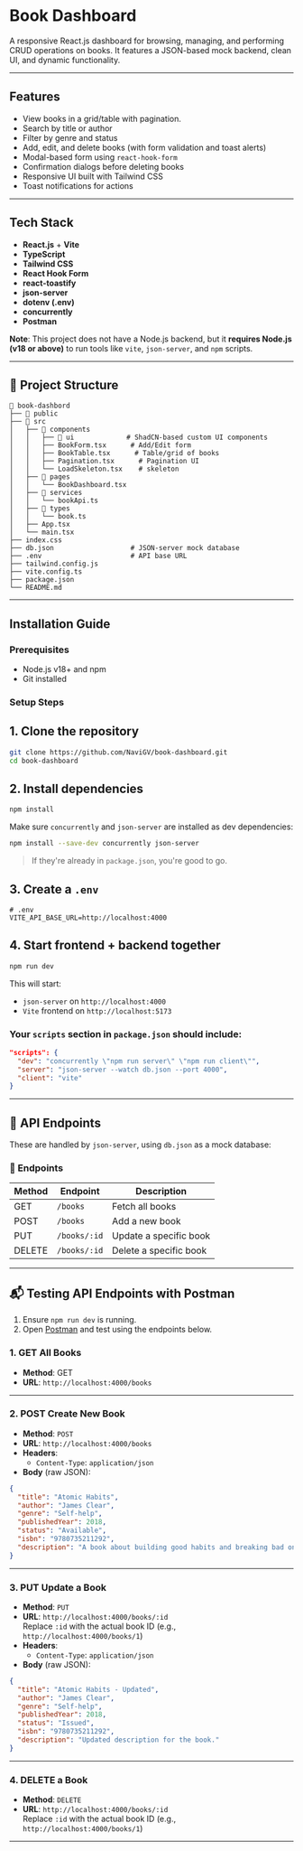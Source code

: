 #  Book Dashboard 

A responsive React.js dashboard for browsing, managing, and performing CRUD operations on books. It features a JSON-based mock backend, clean UI, and dynamic functionality.

---

##  Features

- View books in a grid/table with pagination.
- Search by title or author
- Filter by genre and status
- Add, edit, and delete books (with form validation and toast alerts)
- Modal-based form using `react-hook-form`
- Confirmation dialogs before deleting books
- Responsive UI built with Tailwind CSS
- Toast notifications for actions


---

##  Tech Stack

- **React.js** + **Vite**
- **TypeScript**
- **Tailwind CSS** 
- **React Hook Form** 
- **react-toastify**
- **json-server** 
- **dotenv (.env)** 
- **concurrently** 
- **Postman** 

 **Note**: This project does not have a Node.js backend, but it **requires Node.js (v18 or above)** to run tools like `vite`, `json-server`, and `npm` scripts.


---

## 📂 Project Structure

```
📁 book-dashbord
├── 📁 public
├── 📁 src
│   ├── 📁 components
│   │   ├── 📁 ui             # ShadCN-based custom UI components
│   │   ├── BookForm.tsx      # Add/Edit form
│   │   ├── BookTable.tsx      # Table/grid of books
│   │   ├── Pagination.tsx      # Pagination UI
│   │   └── LoadSkeleton.tsx    # skeleton
│   ├── 📁 pages
│   │   └── BookDashboard.tsx
│   ├── 📁 services
│   │   └── bookApi.ts
│   ├── 📁 types
│   │   └── book.ts
│   ├── App.tsx
│   └── main.tsx
├── index.css
├── db.json                   # JSON-server mock database
├── .env                      # API base URL
├── tailwind.config.js
├── vite.config.ts
├── package.json
└── README.md
```
---

## Installation Guide

###  Prerequisites

- Node.js v18+ and npm
- Git installed

###  Setup Steps

## 1. Clone the repository
```bash
git clone https://github.com/NaviGV/book-dashboard.git
cd book-dashboard
```

## 2. Install dependencies
```bash
npm install
```
Make sure `concurrently` and `json-server` are installed as dev dependencies:
```bash
npm install --save-dev concurrently json-server
```
> If they're already in `package.json`, you're good to go.

## 3. Create a `.env` 
```env
# .env
VITE_API_BASE_URL=http://localhost:4000
```

## 4. Start frontend + backend together

```bash
npm run dev
```

This will start:
- `json-server` on `http://localhost:4000`
- `Vite` frontend on `http://localhost:5173`


###  Your `scripts` section in `package.json` should include:

```json
"scripts": {
  "dev": "concurrently \"npm run server\" \"npm run client\"",
  "server": "json-server --watch db.json --port 4000",
  "client": "vite"
}
```

---
## 📡 API Endpoints

These are handled by `json-server`, using `db.json` as a mock database:


### 📘 Endpoints

| Method | Endpoint     | Description            |
|--------|--------------|------------------------|
| GET    | `/books`     | Fetch all books        |
| POST   | `/books`     | Add a new book         |
| PUT    | `/books/:id` | Update a specific book |
| DELETE | `/books/:id` | Delete a specific book |

---
## 📬 Testing API Endpoints with Postman

1. Ensure `npm run dev` is running.
2. Open [Postman](https://www.postman.com/) and test using the endpoints below.


###  1. GET All Books

- **Method**: GET  
- **URL**: `http://localhost:4000/books`

---

###  2. POST Create New Book

- **Method**: `POST`  
- **URL**: `http://localhost:4000/books`  
- **Headers**:  
  - `Content-Type`: `application/json`
- **Body** (raw JSON):
```json
{
  "title": "Atomic Habits",
  "author": "James Clear",
  "genre": "Self-help",
  "publishedYear": 2018,
  "status": "Available",
  "isbn": "9780735211292",
  "description": "A book about building good habits and breaking bad ones."
}
```
---


###  3. PUT Update a Book

- **Method**: `PUT`  
- **URL**: `http://localhost:4000/books/:id`  
  Replace `:id` with the actual book ID (e.g., `http://localhost:4000/books/1`)
- **Headers**:
  - `Content-Type`: `application/json`
- **Body** (raw JSON):
```json
{
  "title": "Atomic Habits - Updated",
  "author": "James Clear",
  "genre": "Self-help",
  "publishedYear": 2018,
  "status": "Issued",
  "isbn": "9780735211292",
  "description": "Updated description for the book."
}
```


---

###  4. DELETE a Book

- **Method**: `DELETE`  
- **URL**: `http://localhost:4000/books/:id`  
  Replace `:id` with the actual book ID (e.g., `http://localhost:4000/books/1`)


---




